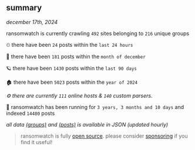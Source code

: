 
## summary
_december 17th, 2024_

ransomwatch is currently crawling `492` sites belonging to `216` unique groups

⏲ there have been `24` posts within the `last 24 hours`

🦈 there have been `181` posts within the `month of december`

🪐 there have been `1430` posts within the `last 90 days`

🏚 there have been `5023` posts within the `year of 2024`

_⚙️ there are currently `111` online hosts & `140` custom parsers._

🦕 ransomwatch has been running for `3 years, 3 months and 10 days` and indexed `14480` posts

_all data  [(groups)](http://ransomwhat.telemetry.ltd/groups) and [(posts)](http://ransomwhat.telemetry.ltd/posts) is available in JSON (updated hourly)_

> ransomwatch is fully [open source](https://github.com/joshhighet/ransomwatch#ransomwatch--). please consider [sponsoring](https://github.com/sponsors/joshhighet) if you find it useful!
